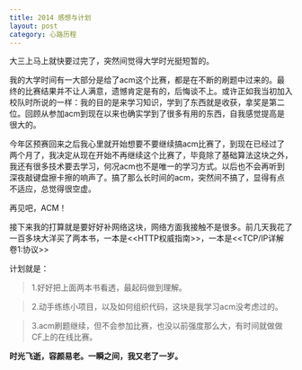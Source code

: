 ```yaml
---
title: 2014 感想与计划
layout: post
category: 心路历程
---
```


大三上马上就快要过完了，突然间觉得大学时光挺短暂的。

我的大学时间有一大部分是给了acm这个比赛，都是在不断的刷题中过来的。最终的比赛结果并不让人满意，遗憾肯定是有的，后悔谈不上。或许正如我当初加入校队时所说的一样：我的目的是来学习知识，学到了东西就是收获，拿奖是第二位。回顾从参加acm到现在以来也确实学到了很多有用的东西，自我感觉提高是很大的。

今年区预赛回来之后我心里就开始想要不要继续搞acm比赛了，到现在已经过了两个月了，我决定从现在开始不再继续这个比赛了，毕竟除了基础算法这块之外，我还有很多技术要去学习，何况acm也不是唯一的学习方式。以后也不会再听到深夜敲键盘擦卡擦的响声了。搞了那么长时间的acm，突然间不搞了，显得有点不适应，总觉得很空虚。

再见吧，ACM！


接下来我的打算就是要好好补网络这块，网络方面我接触不是很多。前几天我花了一百多块大洋买了两本书，一本是<<HTTP权威指南>>，一本是<<TCP/IP详解 卷1:协议>>

计划就是：

>1.好好把上面两本书看透，最起码做到理解。

>2.动手练练小项目，以及如何组织代码，这块是我学习acm没考虑过的。

>3.acm刷题继续，但不会参加比赛，也没以前强度那么大，有时间就做做CF上的在线比赛。



**时光飞逝，容颜易老。一瞬之间，我又老了一岁。**
